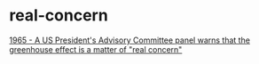 # real-concern
[1965 - A US President's Advisory Committee panel warns that the greenhouse effect is a matter of "real concern"](https://www.bbc.com/news/science-environment-15874560)
